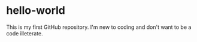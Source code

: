 # hello-world
This is my first GitHub repository.
I'm new to coding and don't want to be a code illeterate.
